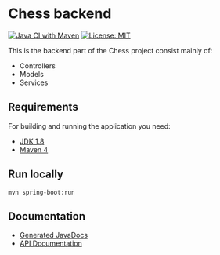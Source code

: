 # Chess backend
[![Java CI with Maven](https://github.com/ccd-course/chess_backend/actions/workflows/maven.yml/badge.svg)](https://github.com/ccd-course/chess_backend/actions/workflows/maven.yml)
[![License: MIT](https://img.shields.io/badge/License-MIT-yellow.svg)](https://opensource.org/licenses/MIT)


This is the backend part of the Chess project consist mainly of:
- Controllers
- Models
- Services

## Requirements

For building and running the application you need:

- [JDK 1.8](http://www.oracle.com/technetwork/java/javase/downloads/jdk8-downloads-2133151.html)
- [Maven 4](https://maven.apache.org)

## Run locally

```
mvn spring-boot:run
```

## Documentation
- [Generated JavaDocs](https://docs.backend.chess.valentinriess.com)
- [API Documentation](https://backend.chess.valentinriess.com/swagger-ui/index.html?configUrl=/v3/api-docs/swagger-config)
